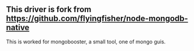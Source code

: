 ## This driver is fork from https://github.com/flyingfisher/node-mongodb-native

This is worked for mongobooster, a small tool, one of mongo guis.
